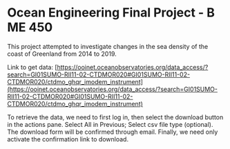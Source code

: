 # Ocean Engineering Final Project - B ME 450
This project attempted to investigate changes in the sea density of the coast of Greenland from 2014 to 2019.

Link to get data: [https://ooinet.oceanobservatories.org/data_access/?search=GI01SUMO-RII11-02-CTDMOR020#GI01SUMO-RII11-02-CTDMOR020/ctdmo_ghqr_imodem_instrument](https://ooinet.oceanobservatories.org/data_access/?search=GI01SUMO-RII11-02-CTDMOR020#GI01SUMO-RII11-02-CTDMOR020/ctdmo_ghqr_imodem_instrument)

To retrieve the data, we need to first log in, then select the download button in the actions pane. Select All in Previous; Select csv file type (optional). The download form will be confirmed through email. Finally, we need only activate the confirmation link to download.
